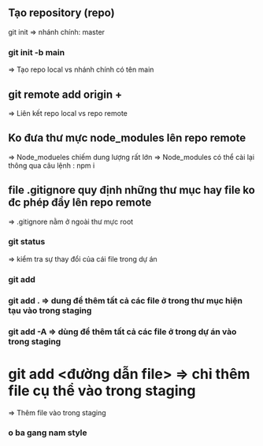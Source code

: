 

## Tạo repository (repo) 
git init 
=> nhánh chính: master

### git init -b main
=> Tạo repo local vs nhánh chính có tên main

## git remote add origin + <url repo>
=> Liên kết repo local vs repo remote

## Ko đưa thư mực node_modules lên repo remote
=> Node_modueles chiếm dung lượng rất lớn
=> Node_modules có thể cài lại thông qua câu lệnh : npm i

## file .gitignore quy định những thư mục hay file ko đc phép đẩy lên repo remote

=> .gitignore nằm ở ngoài thư mực root


### git status
 => kiểm tra sự thay đổi của cái file trong dự án


 ### git add
 ### git add . => dung để thêm tất cả các file ở trong thư mục hiện tạu vào trong staging 

 ### git add -A => dùng để thêm tất cả các file ở trong dự án vào trong staging 

 # git add <đường dẫn file> => chỉ thêm file cụ thể vào trong staging
 => Thêm file vào trong staging 

 ### o ba gang nam style 